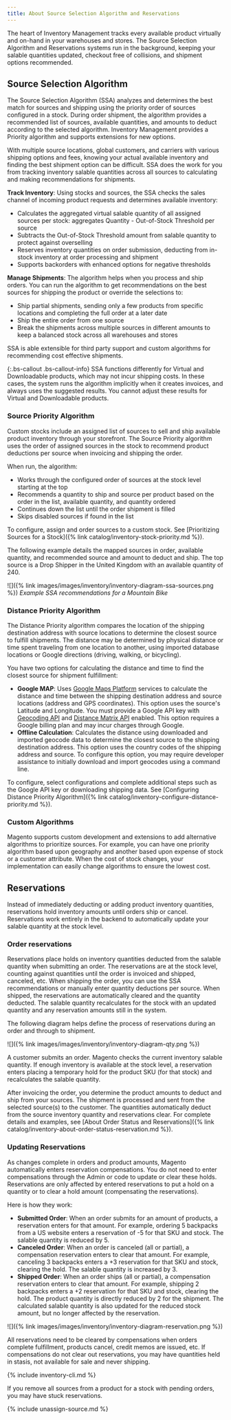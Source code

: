 ```yaml
---
title: About Source Selection Algorithm and Reservations
---
```


The heart of Inventory Management tracks every available product virtually and on-hand in your warehouses and stores. The Source Selection Algorithm and Reservations systems run in the background, keeping your salable quantities updated, checkout free of collisions, and shipment options recommended.

## Source Selection Algorithm

The Source Selection Algorithm (SSA) analyzes and determines the best match for sources and shipping using the priority order of sources configured in a stock. During order shipment, the algorithm provides a recommended list of sources, available quantities, and amounts to deduct according to the selected algorithm. Inventory Management provides a Priority algorithm and supports extensions for new options.

With multiple source locations, global customers, and carriers with various shipping options and fees, knowing your actual available inventory and finding the best shipment option can be difficult. SSA does the work for you from tracking inventory salable quantities across all sources to calculating and making recommendations for shipments.

**Track Inventory**: Using stocks and sources, the SSA checks the sales channel of incoming product requests and determines available inventory:

* Calculates the aggregated virtual salable quantity of all assigned sources per stock: aggregates Quantity - Out-of-Stock Threshold per source
* Subtracts the Out-of-Stock Threshold amount from salable quantity to protect against overselling
* Reserves inventory quantities on order submission, deducting from in-stock inventory at order processing and shipment
* Supports backorders with enhanced options for negative thresholds

**Manage Shipments**: The algorithm helps when you process and ship orders. You can run the algorithm to get recommendations on the best sources for shipping the product or override the selections to:

* Ship partial shipments, sending only a few products from specific locations and completing the full order at a later date
* Ship the entire order from one source
* Break the shipments across multiple sources in different amounts to keep a balanced stock across all warehouses and stores

SSA is able extensible for third party support and custom algorithms for recommending cost effective shipments.

{:.bs-callout .bs-callout-info}
SSA functions differently for Virtual and Downloadable products, which may not incur shipping costs. In these cases, the system runs the algorithm implicitly when it creates invoices, and always uses the suggested results. You cannot adjust these results for Virtual and Downloadable products.

### Source Priority Algorithm

Custom stocks include an assigned list of sources to sell and ship available product inventory through your storefront. The Source Priority algorithm uses the order of assigned sources in the stock to recommend product deductions per source when invoicing and shipping the order.

When run, the algorithm:

* Works through the configured order of sources at the stock level starting at the top
* Recommends a quantity to ship and source per product based on the order in the list, available quantity, and quantity ordered
* Continues down the list until the order shipment is filled
* Skips disabled sources if found in the list

To configure, assign and order sources to a custom stock. See [Prioritizing Sources for a Stock]({% link catalog/inventory-stock-priority.md %}).

The following example details the mapped sources in order, available quantity, and recommended source and amount to deduct and ship. The top source is a Drop Shipper in the United Kingdom with an available quantity of 240.

![]({% link images/images/inventory/inventory-diagram-ssa-sources.png %})
*Example SSA recommendations for a Mountain Bike*

### Distance Priority Algorithm

The Distance Priority algorithm compares the location of the shipping destination address with source locations to determine the closest source to fulfill shipments. The distance may be determined by physical distance or time spent traveling from one location to another, using imported database locations or Google directions (driving, walking, or bicycling).

You have two options for calculating the distance and time to find the closest source for shipment fulfillment:

* **Google MAP**: Uses [Google Maps Platform][1] services to calculate the distance and time between the shipping destination address and source locations (address and GPS coordinates). This option uses the source's Latitude and Longitude. You must provide a Google API key with [Geocoding API][2] and [Distance Matrix API][3] enabled. This option requires a Google billing plan and may incur charges through Google.
* **Offline Calculation**: Calculates the distance using downloaded and imported geocode data to determine the closest source to the shipping destination address. This option uses the country codes of the shipping address and source. To configure this option, you may require developer assistance to initially download and import geocodes using a command line.

To configure, select configurations and complete additional steps such as the Google API key or downloading shipping data. See [Configuring Distance Priority Algorithm]({% link catalog/inventory-configure-distance-priority.md %}).

### Custom Algorithms

Magento supports custom development and extensions to add alternative algorithms to prioritize sources. For example, you can have one priority algorithm based upon geography and another based upon expense of stock or a customer attribute. When the cost of stock changes, your implementation can easily change algorithms to ensure the lowest cost.

## Reservations

Instead of immediately deducting or adding product inventory quantities, reservations hold inventory amounts until orders ship or cancel. Reservations work entirely in the backend to automatically update your salable quantity at the stock level.

### Order reservations

Reservations place holds on inventory quantities deducted from the salable quantity when submitting an order. The reservations are at the stock level, counting against quantities until the order is invoiced and shipped, canceled, etc. When shipping the order, you can use the SSA recommendations or manually enter quantity deductions per source. When shipped, the reservations are automatically cleared and the quantity deducted. The salable quantity recalculates for the stock with an updated quantity and any reservation amounts still in the system.

The following diagram helps define the process of reservations during an order and through to shipment.

![]({% link images/images/inventory/inventory-diagram-qty.png %})

A customer submits an order. Magento checks the current inventory salable quantity. If enough inventory is available at the stock level, a reservation enters placing a temporary hold for the product SKU (for that stock) and recalculates the salable quantity.

After invoicing the order, you determine the product amounts to deduct and ship from your sources. The shipment is processed and sent from the selected source(s) to the customer. The quantities automatically deduct from the source inventory quantity and reservations clear. For complete details and examples, see [About Order Status and Reservations]({% link catalog/inventory-about-order-status-reservation.md %}).

### Updating Reservations

As changes complete in orders and product amounts, Magento automatically enters reservation compensations. You do not need to enter compensations through the Admin or code to update or clear these holds. Reservations are only affected by entered reservations to put a hold on a quantity or to clear a hold amount (compensating the reservations).

Here is how they work:

* **Submitted Order**: When an order submits for an amount of products, a reservation enters for that amount. For example, ordering 5 backpacks from a US website enters a reservation of -5 for that SKU and stock. The salable quantity is reduced by 5.
* **Canceled Order**: When an order is canceled (all or partial), a compensation reservation enters to clear that amount. For example, canceling 3 backpacks enters a +3 reservation for that SKU and stock, clearing the hold. The salable quantity is increased by 3.
* **Shipped Order**: When an order ships (all or partial), a compensation reservation enters to clear that amount. For example, shipping 2 backpacks enters a +2 reservation for that SKU and stock, clearing the hold. The product quantity is directly reduced by 2 for the shipment. The calculated salable quantity is also updated for the reduced stock amount, but no longer affected by the reservation.

![]({% link images/images/inventory/inventory-diagram-reservation.png %})

All reservations need to be cleared by compensations when orders complete fulfillment, products cancel, credit memos are issued, etc. If compensations do not clear out reservations, you may have quantities held in stasis, not available for sale and never shipping.

{% include inventory-cli.md %}

If you remove all sources from a product for a stock with pending orders, you may have stuck reservations.

{% include unassign-source.md %}

[1]: https://cloud.google.com/maps-platform/
[2]: https://developers.google.com/maps/documentation/geocoding/start
[3]: https://developers.google.com/maps/documentation/distance-matrix/start
[4]: https://devdocs.magento.com/guides/v2.3/inventory/inventory-cli-reference.html
